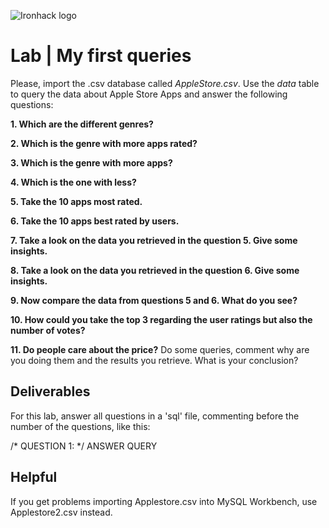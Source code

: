 ![Ironhack logo](https://i.imgur.com/1QgrNNw.png)

# Lab | My first queries


Please, import the .csv database called *AppleStore.csv*. Use the *data* table to query the data about Apple Store Apps and answer the following questions: 


**1. Which are the different genres?**

**2. Which is the genre with more apps rated?**

**3. Which is the genre with more apps?**

**4. Which is the one with less?**

**5. Take the 10 apps most rated.**

**6. Take the 10 apps best rated by users.**

**7. Take a look on the data you retrieved in the question 5. Give some insights.**

**8. Take a look on the data you retrieved in the question 6. Give some insights.**

**9. Now compare the data from questions 5 and 6. What do you see?**

**10. How could you take the top 3 regarding the user ratings but also the number of votes?**

**11. Do people care about the price?** Do some queries, comment why are you doing them and the results you retrieve. What is your conclusion?


## Deliverables 

For this lab, answer all questions in a 'sql' file, commenting before the number of the questions, like this:

/* QUESTION 1: */
ANSWER QUERY


## Helpful

If you get problems importing Applestore.csv into MySQL Workbench, use Applestore2.csv instead.

